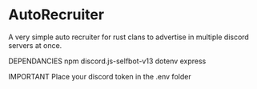 # AutoRecruiter
A very simple auto recruiter for rust clans to advertise in multiple discord servers at once.


DEPENDANCIES
npm
discord.js-selfbot-v13
dotenv
express

IMPORTANT
Place your discord token in the .env folder
